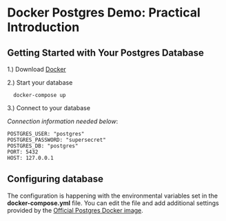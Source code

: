 # Docker Postgres Demo: Practical Introduction

## Getting Started with Your Postgres Database

1.) Download [Docker](https://www.docker.com/get-started)

2.) Start your database
```
  docker-compose up
```

3.) Connect to your database

*Connection information needed below*:

  ```
  POSTGRES_USER: "postgres"
  POSTGRES_PASSWORD: "supersecret"
  POSTGRES_DB: "postgres"
  PORT: 5432
  HOST: 127.0.0.1
  ```

## Configuring database
The configuration is happening with the environmental variables set in the **docker-compose.yml** file.  You can edit the file and add additional settings provided by the [Official Postgres Docker image](https://hub.docker.com/_/postgres/).
